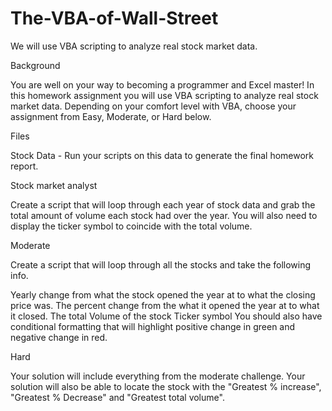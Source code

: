 # The-VBA-of-Wall-Street
We will use VBA scripting to analyze real stock market data. 

Background

You are well on your way to becoming a programmer and Excel master! In this homework assignment you will use VBA scripting to analyze real stock market data. Depending on your comfort level with VBA, choose your assignment from Easy, Moderate, or Hard below.

Files

Stock Data - Run your scripts on this data to generate the final homework report.

Stock market analyst

Create a script that will loop through each year of stock data and grab the total amount of volume each stock had over the year. You will also need to display the ticker symbol to coincide with the total volume.

Moderate

Create a script that will loop through all the stocks and take the following info.

Yearly change from what the stock opened the year at to what the closing price was. The percent change from the what it opened the year at to what it closed. The total Volume of the stock Ticker symbol You should also have conditional formatting that will highlight positive change in green and negative change in red.

Hard

Your solution will include everything from the moderate challenge. Your solution will also be able to locate the stock with the "Greatest % increase", "Greatest % Decrease" and "Greatest total volume".

